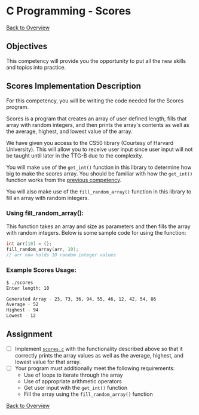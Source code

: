 # C Programming - Scores

[Back to Overview](../README.md)

## Objectives

This competency will provide you the opportunity to put all the new skills and topics into practice. 

## Scores Implementation Description

For this competency, you will be writing the code needed for the Scores program. 

Scores is a program that creates an array of user defined length, fills that array with random integers, and then prints the array's contents as well as the average, highest, and lowest value of the array.

We have given you access to the CS50 library (Courtesy of Harvard University). This will allow you to receive user input since user input will not be taught until later in the TTG-B due to the complexity. 

You will make use of the `get_int()` function in this library to determine how big to make the scores array. You should be familiar with how the `get_int()` function works from the [previous competency](../2.09_competency_1_fizzbuzz/README.md).

You will also make use of the `fill_random_array()` function in this library to fill an array with random integers.

### Using fill_random_array():
This function takes an array and size as parameters and then fills the array with random integers. Below is some sample code for using the function:
```c
int arr[10] = {};
fill_random_array(arr, 10);
// arr now holds 10 random integer values
```

### Example Scores Usage:
```bash
$ ./scores
Enter length: 10

Generated Array - 23, 73, 36, 94, 55, 46, 12, 42, 54, 86
Average - 52
Highest - 94
Lowest - 12
```

## Assignment
- [ ] Implement [`scores.c`](./scores.c) with the functionality described above so that it correctly prints the array values as well as the average, highest, and lowest value for that array.
- [ ] Your program must additionally meet the following requirements:
  - Use of loops to iterate through the array
  - Use of appropriate arithmetic operators
  - Get user input with the `get_int()` function
  - Fill the array using the `fill_random_array()` function

[Back to Overview](../README.md)

